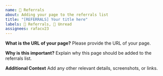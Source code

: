 ```yaml
---
name: 🔗 Referrals
about: Adding your page to the referrals list
title: "[REFERRALS] Your title here"
labels: 🔗 Referrals, 👀 Unread
assignees: rafacv23
---
```


**What is the URL of your page?**
Please provide the URL of your page.

**Why is this important?**
Explain why this page should be added to the referrals list.

**Additional Context**
Add any other relevant details, screenshots, or links.
